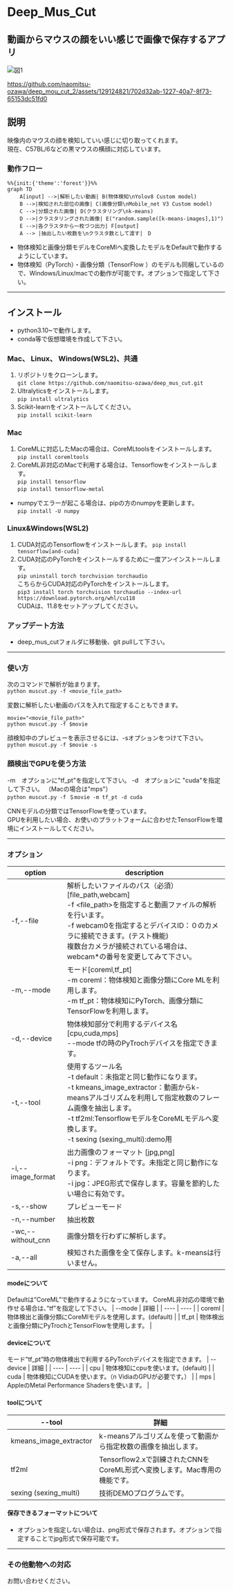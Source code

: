 # Deep_Mus_Cut
## 動画からマウスの顔をいい感じで画像で保存するアプリ  
![図1](https://github.com/naomitsu-ozawa/deep_mus_cut/assets/129124821/fae5e681-81a6-409b-923f-0e8e8291d247)

https://github.com/naomitsu-ozawa/deep_mou_cut_2/assets/129124821/702d32ab-1227-40a7-8f73-65153dc51fd0

## 説明
映像内のマウスの顔を検知していい感じに切り取ってくれます。  
現在、C57BL/6などの黒マウスの横顔に対応しています。  
  
### 動作フロー
```mermaid
%%{init:{'theme':'forest'}}%%
graph TD
    A[input] -->|解析したい動画| B(物体検知\nYolov8 Custom model)
    B -->|検知された部位の画像| C(画像分類\nMobile_net V3 Custom model)
    C -->|分類された画像| D(クラスタリング\nk-means)
    D -->|クラスタリングされた画像| E("random.sample([k-means-images],1)")
    E -->|各クラスタから一枚づつ出力| F[output]
    A --> |抽出したい枚数を\nクラスタ数として渡す|　D
```
- 物体検知と画像分類モデルをCoreMlへ変換したモデルをDefaultで動作するようにしています。
- 物体検知（PyTorch）・画像分類（TensorFlow ）のモデルも同梱しているので、Windows/Linux/macでの動作が可能です。オプションで指定して下さい。
---

## インストール
- python3.10~で動作します。
- conda等で仮想環境を作成して下さい。
### Mac、 Linux、 Windows(WSL2)、共通
1. リポジトリをクローンします。  
   ```git clone https://github.com/naomitsu-ozawa/deep_mus_cut.git```
2. Ultralyticsをインストールします。  
   ```pip install ultralytics```
3. Scikit-learnをインストールしてください。  
```pip install scikit-learn```  
  
### Mac
1. CoreMLに対応したMacの場合は、CoreMLtoolsをインストールします。  
   ```pip install coremltools```  
2. CoreML非対応のMacで利用する場合は、Tensorflowをインストールします。  
  ```pip install tensorflow```    
  ```pip install tensorflow-metal```    
- numpyでエラーが起こる場合は、pipの方のnumpyを更新します。  
  ```pip install -U numpy```  
  
### Linux&Windows(WSL2)
1. CUDA対応のTensorflowをインストールします。
   ```pip install tensorflow[and-cuda]```
2. CUDA対応のPyTorchをインストールするために一度アンインストールします。  
   ```pip uninstall torch torchvision torchaudio```  
   こちらからCUDA対応のPyTorchをインストールします。  
   ```pip3 install torch torchvision torchaudio --index-url https://download.pytorch.org/whl/cu118```  
   CUDAは、11.8をセットアップしてください。  

### アップデート方法 
- deep_mus_cutフォルダに移動後、git pullして下さい。
---
### 使い方
  
次のコマンドで解析が始まります。  
```python muscut.py -f <movie_file_path>```  
  
変数に解析したい動画のパスを入れて指定することもできます。  
```
movie="<movie_file_path>"  
python muscut.py -f $movie
```    
  
顔検知中のプレビューを表示させるには、-sオプションをつけて下さい。  
```python muscut.py -f $movie -s```  


### 顔検出でGPUを使う方法
-m　オプションに"tf_pt"を指定して下さい。
-d　オプションに "cuda"を指定して下さい。 
（Macの場合は"mps"）  
```python muscut.py -f ＄movie -m tf_pt -d cuda```  
  
CNNモデルの分類ではTensorFlowを使っています。  
GPUを利用したい場合、お使いのプラットフォームに合わせたTensorFlowを環境にインストールしてください。  
  
  
---
### オプション
| option | description |  
| ---- | ---- |
| -f,--file | 解析したいファイルのパス（必須）[file_path,webcam]<br>-f <file_path>を指定すると動画ファイルの解析を行います。<br>-f webcam0を指定するとデバイスID：０のカメラに接続できます。(テスト機能)<br>複数台カメラが接続されている場合は、webcam*の番号を変更してみて下さい。 |
| -m,--mode | モード[coreml,tf_pt]<br>-m coreml：物体検知と画像分類にCore MLを利用します。<br>-m tf_pt：物体検知にPyTorch、画像分類にTensorFlowを利用します。 |
| -d,--device | 物体検知部分で利用するデバイス名 [cpu,cuda,mps]<br>--mode tfの時のPyTrochデバイスを指定できます。|
| -t,--tool | 使用するツール名 <br>-t default：未指定と同じ動作になります。<br>-t kmeans_image_extractor：動画からk-meansアルゴリズムを利用して指定枚数のフレーム画像を抽出します。<br>-t tf2ml:TensorflowモデルをCoreMLモデルへ変換します。<br>-t sexing (sexing_multi):demo用<br> |
| -i,--image_format | 出力画像のフォーマット [jpg,png]<br>-i png：デフォルトです。未指定と同じ動作になります。<br>-i jpg：JPEG形式で保存します。容量を節約したい場合に有効です。 |
| -s,--show | プレビューモード |
| -n,--number | 抽出枚数 |
| -wc,--without_cnn | 画像分類を行わずに解析します。 |
| -a,--all | 検知された画像を全て保存します。k-meansは行いません。 |
  
#### modeについて
Defaultは”CoreML”で動作するようになっています。 CoreML非対応の環境で動作せる場合は、”tf”を指定して下さい。
| --mode | 詳細 |
| ---- | ---- |
| coreml | 物体検出と画像分類にCoreMlモデルを使用します。(default) |
| tf_pt | 物体検出と画像分類にPyTrochとTensorFlowを使用します。 |

#### deviceについて
モード”tf_pt”時の物体検出で利用するPyTorchデバイスを指定できます。
| --device | 詳細 |
| ---- | ---- |
| cpu | 物体検知にcpuを使います。(default) |
| cuda | 物体検知にCUDAを使います。（n VidiaのGPUが必要です。） |
| mps | AppleのMetal Performance Shadersを使います。 |

#### toolについて
| --tool | 詳細 |
| ---- | ---- |
| kmeans_image_extractor | k-meansアルゴリズムを使って動画から指定枚数の画像を抽出します。|
| tf2ml| Tensorflow2.xで訓練されたCNNをCoreML形式へ変換します。Mac専用の機能です。|
| sexing (sexing_multi)| 技術DEMOプログラムです。|
  
#### 保存できるフォーマットについて  
- オプションを指定しない場合は、png形式で保存されます。オプションで指定することでjpg形式で保存可能です。
---
### その他動物への対応
お問い合わせください。
